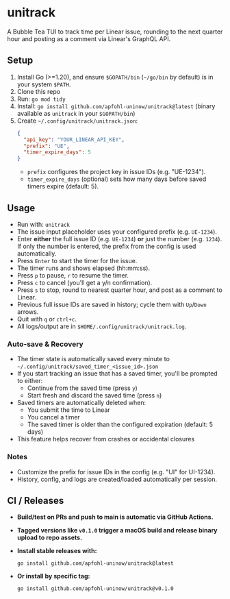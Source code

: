# unitrack

A Bubble Tea TUI to track time per Linear issue, rounding to the next quarter hour and posting as a comment via Linear's GraphQL API.

## Setup

1. Install Go (>=1.20), and ensure `$GOPATH/bin` (`~/go/bin` by default) is in your system `$PATH`.
2. Clone this repo
3. Run: `go mod tidy`
4. Install: `go install github.com/apfohl-uninow/unitrack@latest` (binary available as `unitrack` in your `$GOPATH/bin`)
5. Create `~/.config/unitrack/unitrack.json`:
   ```json
   {
     "api_key": "YOUR_LINEAR_API_KEY",
     "prefix": "UE",
     "timer_expire_days": 5
   }
   ```
   - `prefix` configures the project key in issue IDs (e.g. "UE-1234").
   - `timer_expire_days` (optional) sets how many days before saved timers expire (default: 5).

## Usage

- Run with: `unitrack`
- The issue input placeholder uses your configured prefix (e.g. `UE-1234`).
- Enter **either** the full issue ID (e.g. `UE-1234`) **or** just the number (e.g. `1234`). If only the number is entered, the prefix from the config is used automatically.
- Press `Enter` to start the timer for the issue.
- The timer runs and shows elapsed (hh:mm:ss).
- Press `p` to pause, `r` to resume the timer.
- Press `c` to cancel (you'll get a y/n confirmation).
- Press `s` to stop, round to nearest quarter hour, and post as a comment to Linear.
- Previous full issue IDs are saved in history; cycle them with `Up`/`Down` arrows.
- Quit with `q` or `ctrl+c`.
- All logs/output are in `$HOME/.config/unitrack/unitrack.log`.

### Auto-save & Recovery

- The timer state is automatically saved every minute to `~/.config/unitrack/saved_timer_<issue_id>.json`
- If you start tracking an issue that has a saved timer, you'll be prompted to either:
  - Continue from the saved time (press `y`)
  - Start fresh and discard the saved time (press `n`)
- Saved timers are automatically deleted when:
  - You submit the time to Linear
  - You cancel a timer
  - The saved timer is older than the configured expiration (default: 5 days)
- This feature helps recover from crashes or accidental closures

### Notes
- Customize the prefix for issue IDs in the config (e.g. "UI" for UI-1234).
- History, config, and logs are created/loaded automatically per session.

## CI / Releases

- **Build/test on PRs and push to main is automatic via GitHub Actions.**
- **Tagged versions like `v0.1.0` trigger a macOS build and release binary upload to repo assets.**
- **Install stable releases with:**

  ```shell
  go install github.com/apfohl-uninow/unitrack@latest
  ```

- **Or install by specific tag:**

  ```shell
  go install github.com/apfohl-uninow/unitrack@v0.1.0
  ```
